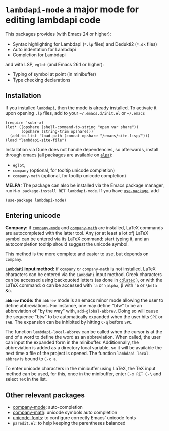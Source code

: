 `lambdapi-mode` a major mode for editing lambdapi code
=======================================================

This packages provides (with Emacs 24 or higher):
* Syntax highlighting for Lambdapi (`*.lp` files) and Dedukti2 (`*.dk` files)
* Auto indentation for Lambdapi
* Completion for Lambdapi

and with LSP, `eglot` (and Emacs 26.1 or higher):
* Typing of symbol at point (in minibuffer)
* Type checking declarations

Installation
------------
If you installed `lambdapi`, then the mode is already installed. To activate it
upon opening `.lp` files, add to your `~/.emacs.d/init.el` or `~/.emacs`
``` emacs-lisp
(require 'subr-x)
(let* ((opshare (shell-command-to-string "opam var share"))
       (opshare (string-trim opshare)))
  (add-to-list 'load-path (concat opshare "/emacs/site-lisp/")))
(load "lambdapi-site-file")
```
Installation via Dune does not handle dependencies, so afterwards, install
through emacs (all packages are available on
[`elpa`](https://elpa.gnu.org/packages)):
- `eglot`,
- `company` (optional, for tooltip unicode completion)
- `company-math` (optional, for tooltip unicode completion)

**MELPA:**
The package can also be installed via the Emacs package manager, run
`M-x package-install RET lambdapi-mode`. If you have
[`use-package`](https://github.com/jwiegley/use-package), add
``` emacs-lisp
(use-package lambdapi-mode)
```

Entering unicode
----------------
**Company:**
if [`company-mode`](https://github.com/company-mode/company-mode) and
[`company-math`](https://github.com/vspinu/company-math) are installed, 
LaTeX commands are autocompleted with the latter tool. Any (or at least a lot
of) LaTeX symbol can be entered via its LaTeX command: start typing it, and an
autocompletion tooltip should suggest the unicode symbol.

This method is the more complete and easier to use, but depends on `company`.

**`LambdaPi` input method:**
if `company` or `company-math` is not installed, LaTeX characters can be entered
via the `LambdaPi` input method. Greek characters can be accessed using
backquoted letters (as done in
[`cdlatex`](https://www.gnu.org/software/emacs/manual/html_node/org/CDLaTeX-mode.html)
), or with the LaTeX command: α can be accessed with `` `a `` or `\alpha`, β
with `` `b `` or `\beta` &c.

**`abbrev` mode:**
the `abbrev` mode is an emacs minor mode allowing the user to define
abbreviations. For instance, one may define "btw" to be an abbreviation of "by
the way" with, `add-global-abbrev`. Doing so will cause the sequence "btw" to be
automatically expanded when the user hits `SPC` or `TAB`. The expansion can be
inhibited by hitting `C-q` before `SPC`.

The function `lambdapi-local-abbrev` can be called when the
cursor is at the end of a word to define the word as an abbreviation. When
called, the user can input the expanded form in the minibuffer. Additionnally,
the abbreviation is added as a directory local variable, so it will be available
the next time a file of the project is opened. The function
`lambdapi-local-abbrev` is bound to `C-c a`.

To enter unicode characters in the minibuffer using LaTeX, the TeX input method
can be used, for this, once in the minibuffer, enter `C-x RET C-\` and select
`TeX` in the list.

Other relevant packages
-----------------------
* [company-mode](https://github.com/company-mode/company-mode): auto-completion
* [company-math](https://github.com/vspinu/company-math): unicode symbols auto
  completion
* [unicode-fonts](https://github.com/rolandwalker/unicode-fonts): to configure
  correctly Emacs' unicode fonts
* `paredit.el`: to help keeping the parentheses balanced
